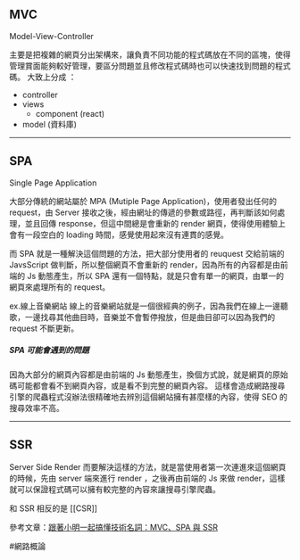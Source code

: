 ## MVC
Model-View-Controller

主要是把複雜的網頁分出架構來，讓負責不同功能的程式碼放在不同的區塊，使得管理賞面能夠較好管理，要區分問題並且修改程式碼時也可以快速找到問題的程式碼。
大致上分成 ：
- controller
- views
	- component (react)
- model (資料庫)

---

## SPA
Single Page Application

大部分傳統的網站屬於 MPA (Mutiple Page Application)，使用者發出任何的 request，由 Server 接收之後，經由網址的傳遞的參數或路徑，再判斷該如何處理，並且回傳 response，但這中間總是會重新的 render 網頁，使得使用體驗上會有一段空白的 loading 時間，感覺使用起來沒有連貫的感覺。

而 SPA 就是一種解決這個問題的方法，把大部分使用者的 reuquest 交給前端的 JavsScript 做判斷，所以整個網頁不會重新的 render，因為所有的內容都是由前端的 Js 動態產生，所以 SPA 還有一個特點，就是只會有單一的網頁，由單一的網頁來處理所有的 request。

ex.線上音樂網站
線上的音樂網站就是一個很經典的例子，因為我們在線上一邊聽歌，一邊找尋其他曲目時，音樂並不會暫停撥放，但是曲目卻可以因為我們的 request 不斷更新。


##### SPA 可能會遇到的問題
因為大部分的網頁內容都是由前端的 Js 動態產生，換個方式說，就是網頁的原始碼可能都會看不到網頁內容，或是看不到完整的網頁內容。
這樣會造成網路搜尋引擎的爬蟲程式沒辦法很精確地去辨別這個網站擁有甚麼樣的內容，使得 SEO 的搜尋效率不高。

---
## SSR
Server Side Render
而要解決這樣的方法，就是當使用者第一次連進來這個網頁的時候，先由 server 端來進行 render ，之後再由前端的 Js 來做 render，這樣就可以保證程式碼可以擁有較完整的內容來讓搜尋引擎爬蟲。

和 SSR 相反的是 [[CSR]]


參考文章：[跟著小明一起搞懂技術名詞：MVC、SPA 與 SSR](https://hulitw.medium.com/introduction-mvc-spa-and-ssr-545c941669e9)

#網路概論
